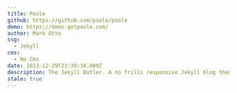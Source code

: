 ```yaml
---
title: Poole
github: https://github.com/poole/poole
demo: https://demo.getpoole.com/
author: Mark Otto
ssg:
  - Jekyll
cms:
  - No Cms
date: 2013-12-29T23:39:18.000Z
description: The Jekyll Butler. A no frills responsive Jekyll blog theme.
stale: true
---
```

